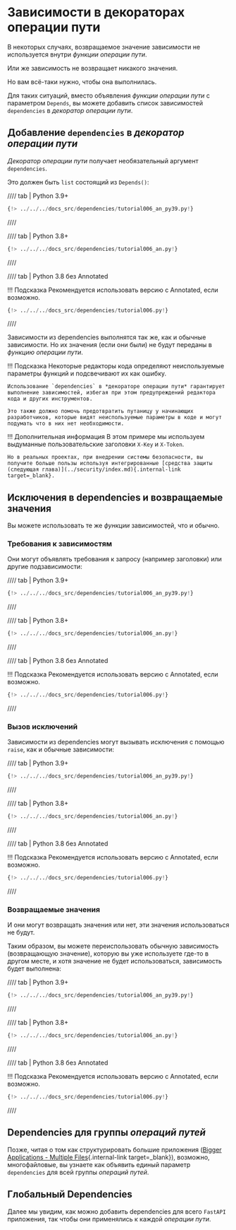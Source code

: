 # Зависимости в декораторах операции пути

В некоторых случаях, возвращаемое значение зависимости не используется внутри *функции операции пути*.

Или же зависимость не возвращает никакого значения.

Но вам всё-таки нужно, чтобы она выполнилась.

Для таких ситуаций, вместо объявления *функции операции пути* с параметром `Depends`, вы можете добавить список зависимостей `dependencies` в *декоратор операции пути*.

## Добавление `dependencies` в *декоратор операции пути*

*Декоратор операции пути* получает необязательный аргумент `dependencies`.

Это должен быть `list` состоящий из `Depends()`:

//// tab | Python 3.9+

```Python hl_lines="19"
{!> ../../../docs_src/dependencies/tutorial006_an_py39.py!}
```

////

//// tab | Python 3.8+

```Python hl_lines="18"
{!> ../../../docs_src/dependencies/tutorial006_an.py!}
```

////

//// tab | Python 3.8 без Annotated

!!! Подсказка
    Рекомендуется использовать версию с Annotated, если возможно.

```Python hl_lines="17"
{!> ../../../docs_src/dependencies/tutorial006.py!}
```

////

Зависимости из dependencies выполнятся так же, как и обычные зависимости. Но их значения (если они были) не будут переданы в *функцию операции пути*.

!!! Подсказка
    Некоторые редакторы кода определяют неиспользуемые параметры функций и подсвечивают их как ошибку.

    Использование `dependencies` в *декораторе операции пути* гарантирует выполнение зависимостей, избегая при этом предупреждений редактора кода и других инструментов.

    Это также должно помочь предотвратить путаницу у начинающих разработчиков, которые видят неиспользуемые параметры в коде и могут подумать что в них нет необходимости.

!!! Дополнительная информация
    В этом примере мы используем выдуманные пользовательские заголовки `X-Key` и `X-Token`.

    Но в реальных проектах, при внедрении системы безопасности, вы получите больше пользы используя интегрированные [средства защиты (следующая глава)](../security/index.md){.internal-link target=_blank}.

## Исключения в dependencies и возвращаемые значения

Вы можете использовать те же *функции* зависимостей, что и обычно.

### Требования к зависимостям

Они могут объявлять требования к запросу (например заголовки) или другие подзависимости:

//// tab | Python 3.9+

```Python hl_lines="8  13"
{!> ../../../docs_src/dependencies/tutorial006_an_py39.py!}
```

////

//// tab | Python 3.8+

```Python hl_lines="7  12"
{!> ../../../docs_src/dependencies/tutorial006_an.py!}
```

////

//// tab | Python 3.8 без Annotated

!!! Подсказка
    Рекомендуется использовать версию с Annotated, если возможно.

```Python hl_lines="6  11"
{!> ../../../docs_src/dependencies/tutorial006.py!}
```

////

### Вызов исключений

Зависимости из dependencies могут вызывать исключения с помощью `raise`, как и обычные зависимости:

//// tab | Python 3.9+

```Python hl_lines="10  15"
{!> ../../../docs_src/dependencies/tutorial006_an_py39.py!}
```

////

//// tab | Python 3.8+

```Python hl_lines="9  14"
{!> ../../../docs_src/dependencies/tutorial006_an.py!}
```

////

//// tab | Python 3.8 без Annotated

!!! Подсказка
    Рекомендуется использовать версию с Annotated, если возможно.

```Python hl_lines="8  13"
{!> ../../../docs_src/dependencies/tutorial006.py!}
```

////

### Возвращаемые значения

И они могут возвращать значения или нет, эти значения использоваться не будут.

Таким образом, вы можете переиспользовать обычную зависимость (возвращающую значение), которую вы уже используете где-то в другом месте, и хотя значение не будет использоваться, зависимость будет выполнена:

//// tab | Python 3.9+

```Python hl_lines="11  16"
{!> ../../../docs_src/dependencies/tutorial006_an_py39.py!}
```

////

//// tab | Python 3.8+

```Python hl_lines="10  15"
{!> ../../../docs_src/dependencies/tutorial006_an.py!}
```

////

//// tab | Python 3.8 без Annotated

!!! Подсказка
    Рекомендуется использовать версию с Annotated, если возможно.

```Python hl_lines="9  14"
{!> ../../../docs_src/dependencies/tutorial006.py!}
```

////

## Dependencies для группы *операций путей*

Позже, читая о том как структурировать большие приложения ([Bigger Applications - Multiple Files](../../tutorial/bigger-applications.md){.internal-link target=_blank}), возможно, многофайловые, вы узнаете как объявить единый параметр `dependencies` для всей группы *операций путей*.

## Глобальный Dependencies

Далее мы увидим, как можно добавить dependencies для всего `FastAPI` приложения, так чтобы они применялись к каждой *операции пути*.
